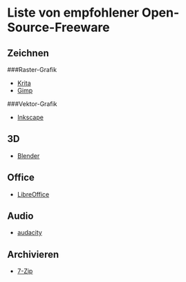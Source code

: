 # Liste von empfohlener Open-Source-Freeware


## Zeichnen
###Raster-Grafik
- [Krita](https://krita.org/de/)
- [Gimp](https://www.gimp.org/)

###Vektor-Grafik
- [Inkscape](https://inkscape.org/de/)


## 3D
- [Blender](https://www.blender.org/)

## Office
- [LibreOffice](https://de.libreoffice.org/)

## Audio
- [audacity](https://www.audacityteam.org/)

## Archivieren
- [7-Zip](https://www.7-zip.org/)
